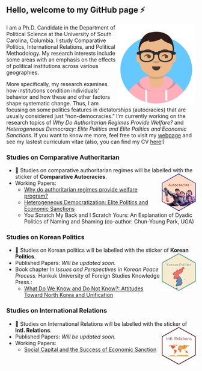 ## Hello, welcome to my GitHub page ⚡
<img src= "avataaars.png"  width="210" height= "210" align="right" />

I am a Ph.D. Candidate in the Department of Political Science at the University of South Carolina, Columbia. I study Comparative Politics, International Relations, and Political Methodology. My research interests include some areas with an emphasis on the effects of political institutions across various geographies.

More specifically, my research examines how institutions condition individuals’ behavior and how these and other factors shape systematic change. Thus, I am focusing on some politics features in dictatorships (autocracies) that are usually considered just “non-democracies.” I’m currently working on the research topics of *Why Do Authoritarian Regimes Provide Welfare?* and *Heterogeneous Democracy: Elite Politics and Elite Politics and Economic Sanctions*. If you want to know me more, feel free to visit my [webpage](https://www.sanghoon-park.com/) and see my lastest curriculum vitae (also, you can find my CV [here](https://github.com/pherephobia/CV_Sanghoon/blob/master/Sanghoon_Park_CV.pdf)!)

### Studies on Comparative Authoritarian  
- 💬 Studies on comparative authoritarian regimes will be labelled with the sticker of **Comparative Autocracies**.
<img src="autocrats.png" width="90" height= "100" align="right" /> <br />  
- Working Papers: 
  - [Why do authoritarian regimes provide welfare program?](https://github.com/pherephobia/Authoritarian.Welfare)
  - [Heterogeneous Democratization: Elite Politics and Economic Sanctions](https://github.com/pherephobia/HeteroDem)
  - You Scratch My Back and I Scratch Yours: An Explanation of Dyadic Politics of Naming and Shaming (co-author: Chun-Young Park, UGA)
### Studies on Korean Politics 
- 💬 Studies on Korean politics will be labelled with the sticker of **Korean Politics**.
<img src="Korean Politics.png" width="90" height= "100" align="right" /> <br />  
- Published Papers: *Will be updated soon.*
- Book chapter In *Issues and Perspectives in Korean Peace Process.* Hankuk University of Foreign Studies Knowledge Press.:
  - [What Do We Know and Do Not Know?: Attitudes Toward North Korea and Unification](https://github.com/pherephobia/2020_Panmunjom)
  
 ### Studies on International Relations
- 💬 Studies on International Relations will be labelled with the sticker of **Intl. Relations**.
<img src="IR.png" width="90" height= "100" align="right" /> <br />  
- Published Papers: *Will be updated soon.*
- Working Papers:
  - [Social Capital and the Success of Economic Sanction](https://github.com/pherephobia/SCEconSanction)
 
<!--
**pherephobia/pherephobia** is a ✨ _special_ ✨ repository because its `README.md` (this file) appears on your GitHub profile.

Here are some ideas to get you started:

- 🔭 I’m currently working on ...
- 🌱 I’m currently learning ...
- 👯 I’m looking to collaborate on ...
- 🤔 I’m looking for help with ...
- 💬 Ask me about ...
- 📫 How to reach me: ...
- 😄 Pronouns: ...
- ⚡ Fun fact: ...
-->
